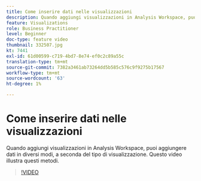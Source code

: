 ```yaml
---
title: Come inserire dati nelle visualizzazioni
description: Quando aggiungi visualizzazioni in Analysis Workspace, puoi aggiungere dati in diversi modi, a seconda del tipo di visualizzazione. Questo video illustra questi metodi.
feature: Visualizations
role: Business Practitioner
level: Beginner
doc-type: feature video
thumbnail: 332507.jpg
kt: 7441
exl-id: 61d00599-c719-4bd7-8e74-ef0c2c89a55c
translation-type: tm+mt
source-git-commit: 7382a3461ab73264dd5b585c576c9f9275b17567
workflow-type: tm+mt
source-wordcount: '63'
ht-degree: 1%

---
```


# Come inserire dati nelle visualizzazioni

Quando aggiungi visualizzazioni in Analysis Workspace, puoi aggiungere dati in diversi modi, a seconda del tipo di visualizzazione. Questo video illustra questi metodi.

>[!VIDEO](https://video.tv.adobe.com/v/332507/?quality=12&learn=on)
